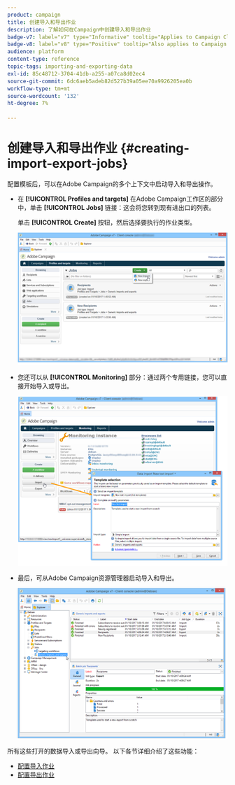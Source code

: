```yaml
---
product: campaign
title: 创建导入和导出作业
description: 了解如何在Campaign中创建导入和导出作业
badge-v7: label="v7" type="Informative" tooltip="Applies to Campaign Classic v7"
badge-v8: label="v8" type="Positive" tooltip="Also applies to Campaign v8"
audience: platform
content-type: reference
topic-tags: importing-and-exporting-data
exl-id: 85c48712-3704-41db-a255-a07ca8d02ec4
source-git-commit: 6dc6aeb5adeb82d527b39a05ee70a9926205ea0b
workflow-type: tm+mt
source-wordcount: '132'
ht-degree: 7%

---
```


# 创建导入和导出作业 {#creating-import-export-jobs}



配置模板后，可以在Adobe Campaign的多个上下文中启动导入和导出操作。

* 在 **[!UICONTROL Profiles and targets]** 在Adobe Campaign工作区的部分中，单击 **[!UICONTROL Jobs]** 链接：这会将您转到现有进出口的列表。

   单击 **[!UICONTROL Create]** 按钮，然后选择要执行的作业类型。

   ![](assets/s_ncs_user_import_from_home.png)

* 您还可以从 **[!UICONTROL Monitoring]** 部分：通过两个专用链接，您可以直接开始导入或导出。

   ![](assets/s_ncs_user_import_from_production.png)

* 最后，可从Adobe Campaign资源管理器启动导入和导出。

   ![](assets/s_ncs_user_export_wizard_launch_from_menu.png)


所有这些打开的数据导入或导出向导。 以下各节详细介绍了这些功能：

* [配置导入作业](../../platform/using/executing-import-jobs.md)
* [配置导出作业](../../platform/using/executing-export-jobs.md)
